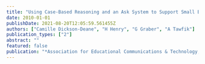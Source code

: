 ```yaml
---
title: "Using Case-Based Reasoning and an Ask System to Support Small Business Development Education"
date: 2010-01-01
publishDate: 2021-08-20T12:05:59.561455Z
authors: ["Camille Dickson-Deane", "H Henry", "G Graber", "A Tawfik"]
publication_types: ["2"]
abstract: ""
featured: false
publication: "*Association for Educational Communications & Technology, Anaheim, CA*"
---
```


